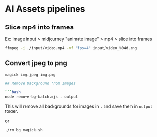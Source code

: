 
# AI Assets pipelines

## Slice mp4 into frames

Ex: image input > midjourney "animate image" > mp4 > slice into frames
```bash
ffmpeg -i ./input/video.mp4 -vf "fps=4" input/video_%04d.png
```

## Convert jpeg to png

```bash
magick img.jpeg img.png
```

```bash
## Remove background from images

```bash
node remove-bg-batch.mjs . output
```
This will remove all backgrounds for images in `.` and save them in `output` folder.

or
```bash
./rm_bg_magick.sh
```

